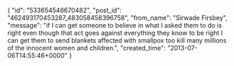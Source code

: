  {
   "id": "533654546670482",
   "post_id": "462493170453287_483058458396758",
   "from_name": "Sirwade Firsbey",
   "message": "if I can get someone to believe in what I asked them to do is right even though that act goes against everything they know to be right I can get them to send blankets affected with smallpox too kill many millions of the innocent women and children.",
   "created_time": "2013-07-06T14:55:46+0000"
 }
